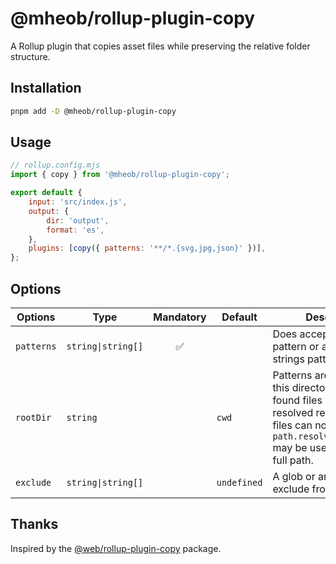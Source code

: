# @mheob/rollup-plugin-copy

A Rollup plugin that copies asset files while preserving the relative folder structure.

## Installation

```sh
pnpm add -D @mheob/rollup-plugin-copy
```

## Usage

```js
// rollup.config.mjs
import { copy } from '@mheob/rollup-plugin-copy';

export default {
	input: 'src/index.js',
	output: {
		dir: 'output',
		format: 'es',
	},
	plugins: [copy({ patterns: '**/*.{svg,jpg,json}' })],
};
```

## Options

| Options | Type | Mandatory | Default | Description |
| --- | --- | :-: | --- | --- |
| `patterns` | `string\|string[]` | ✅ |  | Does accept a string pattern or an array of strings patterns. |
| `rootDir` | `string` |  | `cwd` | Patterns are relative to this directory and all found files will be resolved relative to it. If files can not be found `path.resolve('./my/path)` may be used to ensure a full path. |
| `exclude` | `string\|string[]` |  | `undefined` | A glob or array of globs to exclude from copying. |

## Thanks

Inspired by the [@web/rollup-plugin-copy](https://modern-web.dev/docs/building/rollup-plugin-copy/) package.
